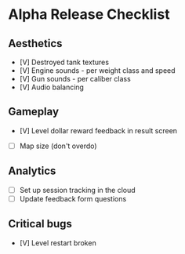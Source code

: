 # Alpha Release Checklist 
## Aesthetics
- [V] Destroyed tank textures
- [V] Engine sounds - per weight class and speed
- [V] Gun sounds - per caliber class
- [V] Audio balancing
## Gameplay
- [V] Level dollar reward feedback in result screen
- [ ] Map size (don't overdo)
## Analytics
- [ ] Set up session tracking in the cloud
- [ ] Update feedback form questions
## Critical bugs
- [V] Level restart broken